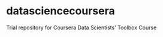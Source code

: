 datasciencecoursera
===================

Trial repository for Coursera Data Scientists' Toolbox Course
